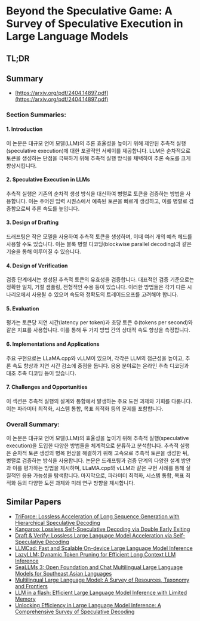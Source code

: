 # Beyond the Speculative Game: A Survey of Speculative Execution in Large Language Models
## TL;DR
## Summary
- [https://arxiv.org/pdf/2404.14897.pdf](https://arxiv.org/pdf/2404.14897.pdf)

### Section Summaries:

#### 1. Introduction
이 논문은 대규모 언어 모델(LLM)의 추론 효율성을 높이기 위해 제안된 추측적 실행(speculative execution)에 대한 포괄적인 서베이를 제공합니다. LLM은 순차적으로 토큰을 생성하는 단점을 극복하기 위해 추측적 실행 방식을 채택하여 추론 속도를 크게 향상시킵니다.

#### 2. Speculative Execution in LLMs
추측적 실행은 기존의 순차적 생성 방식을 대신하여 병렬로 토큰을 검증하는 방법을 사용합니다. 이는 주어진 입력 시퀀스에서 예측된 토큰을 빠르게 생성하고, 이를 병렬로 검증함으로써 추론 속도를 높입니다.

#### 3. Design of Drafting
드래프팅은 작은 모델을 사용하여 추측적 토큰을 생성하며, 이때 여러 개의 예측 헤드를 사용할 수도 있습니다. 이는 블록 병렬 디코딩(blockwise parallel decoding)과 같은 기술을 통해 이루어질 수 있습니다.

#### 4. Design of Verification
검증 단계에서는 생성된 추측적 토큰의 유효성을 검증합니다. 대표적인 검증 기준으로는 정확한 일치, 거절 샘플링, 전형적인 수용 등이 있습니다. 이러한 방법들은 각기 다른 시나리오에서 사용될 수 있으며 속도와 정확도의 트레이드오프를 고려해야 합니다.

#### 5. Evaluation
평가는 토큰당 지연 시간(latency per token)과 초당 토큰 수(tokens per second)와 같은 지표를 사용합니다. 이를 통해 두 가지 방법 간의 상대적 속도 향상을 측정합니다.

#### 6. Implementations and Applications
주요 구현으로는 LLaMA.cpp와 vLLM이 있으며, 각각은 LLM의 접근성을 높이고, 추론 속도 향상과 지연 시간 감소에 중점을 둡니다. 응용 분야로는 온라인 추측 디코딩과 대조 추측 디코딩 등이 있습니다.

#### 7. Challenges and Opportunities
이 섹션은 추측적 실행의 설계와 통합에서 발생하는 주요 도전 과제와 기회를 다룹니다. 이는 파라미터 최적화, 시스템 통합, 목표 최적화 등의 문제를 포함합니다.

### Overall Summary:

이 논문은 대규모 언어 모델(LLM)의 효율성을 높이기 위해 추측적 실행(speculative execution)을 도입한 다양한 방법들을 체계적으로 분류하고 분석합니다. 추측적 실행은 순차적 토큰 생성의 병목 현상을 해결하기 위해 고속으로 추측적 토큰을 생성한 뒤, 병렬로 검증하는 방식을 사용합니다. 논문은 드래프팅과 검증 단계의 다양한 설계 방안과 이를 평가하는 방법을 제시하며, LLaMA.cpp와 vLLM과 같은 구현 사례를 통해 실질적인 응용 가능성을 탐색합니다. 마지막으로, 파라미터 최적화, 시스템 통합, 목표 최적화 등의 다양한 도전 과제와 미래 연구 방향을 제시합니다.

## Similar Papers
- [TriForce: Lossless Acceleration of Long Sequence Generation with Hierarchical Speculative Decoding](2404.11912.md)
- [Kangaroo: Lossless Self-Speculative Decoding via Double Early Exiting](2404.18911.md)
- [Draft & Verify: Lossless Large Language Model Acceleration via Self-Speculative Decoding](2309.08168.md)
- [LLMCad: Fast and Scalable On-device Large Language Model Inference](2309.04255.md)
- [LazyLLM: Dynamic Token Pruning for Efficient Long Context LLM Inference](2407.14057.md)
- [SeaLLMs 3: Open Foundation and Chat Multilingual Large Language Models for Southeast Asian Languages](2407.19672.md)
- [Multilingual Large Language Model: A Survey of Resources, Taxonomy and Frontiers](2404.04925.md)
- [LLM in a flash: Efficient Large Language Model Inference with Limited Memory](2312.11514.md)
- [Unlocking Efficiency in Large Language Model Inference: A Comprehensive Survey of Speculative Decoding](2401.07851.md)

